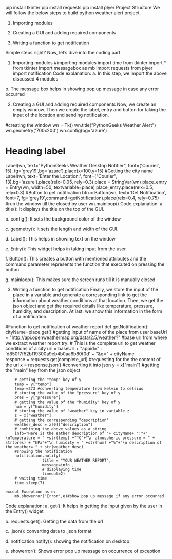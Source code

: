 pip install tkinter
pip install requests
pip install plyer
Project Structure
We will follow the below steps to build python weather alert project.

1. Importing modules

2. Creating a GUI and adding required components

3. Writing a function to get notification

Simple steps right? Now, let’s dive into the coding part.

1. Importing modules
#importing modules
import time
from tkinter import *
from tkinter import messagebox as mb
import requests
from plyer import notification
Code explanation:
a.  In this step, we import the above discussed 4 modules



b.  The message box helps in showing pop up message in case any error occurred

2. Creating a GUI and adding required components
Now, we create an empty window. Then we create the label, entry and button for taking the input of the location and sending notification.

#creating the window
wn = Tk()
wn.title("PythonGeeks Weather Alert")
wn.geometry('700x200')
wn.config(bg='azure')
# Heading label
Label(wn, text="PythonGeeks Weather Desktop Notifier", font=('Courier', 15), fg='grey19',bg='azure').place(x=100,y=15)
#Getting the city name 
Label(wn, text='Enter the Location:', font=("Courier", 13),bg='azure').place(relx=0.05, rely=0.3)
place = StringVar(wn)
place_entry = Entry(wn, width=50, textvariable=place)
place_entry.place(relx=0.5, rely=0.3)
#Button to get notification
btn = Button(wn, text='Get Notification', font=7, fg='grey19',command=getNotification).place(relx=0.4, rely=0.75)
#run the window till the closed by user
wn.mainloop()
Code explanation:
a.  title(): It displays the title on the top of the GUI.

b.  config(): It sets the background color of the window

c.  geometry(): It sets the length and width of the GUI.

d.  Label(): This helps in showing text on the window


e.  Entry(): This widget helps in taking input from the user


f.  Button(): This creates a button with mentioned attributes and the command parameter represents the function that executed on pressing the button

g.  mainloop(): This makes sure the screen runs till it is manually closed

3. Writing a function to get notification
Finally, we store the input of the place in a variable and generate a corresponding link to get the information about weather conditions at that location. Then, we get the json object and get the required details like temperature, pressure, humidity, and description. At last, we show this information in the form of a notification.

#Function to get notification of weather report
def getNotification():
    cityName=place.get() #getting input of name of the place from user
    baseUrl = "http://api.openweathermap.org/data/2.5/weather?" #base url from where we extract weather report
    try:
        # This is the complete url to get weather conditions of a city
        url = baseUrl + "appid=" + 'd850f7f52bf19300a9eb4b0aa6b80f0d' + "&q=" + cityName  
        response = requests.get(complete_url) #requesting for the the content of the url
        x = response.json() #converting it into json 
        y = x["main"] #getting the "main" key from the json object
 
        # getting the "temp" key of y
        temp = y["temp"]
        temp-=273 #converting temperature from kelvin to celsius
        # storing the value of the "pressure" key of y
        pres = y["pressure"]
        # getting the value of the "humidity" key of y
        hum = y["humidity"]
        # storing the value of "weather" key in variable z
        z = x["weather"]
        # getting the corresponding "description"
        weather_desc = z[0]["description"]
        # combining the above values as a string 
        info="Here is the eather description of "+ cityName+ ":"+" \nTemperature = " +str(temp) +"°C"+"\n atmospheric pressure = " + str(pres) + "hPa"+"\n humidity = " +str(hum) +"%"+"\n description of the weather= " + str(weather_desc)
        #showing the notification 
        notification.notify(
                    title = "YOUR WEATHER REPORT",
                    message=info ,
                    # displaying time
                    timeout=2)
        # waiting time
        time.sleep(7)
    
    except Exception as e:
        mb.showerror('Error',e)#show pop up message if any error occurred
Code explanation:
a.  get(): It helps in getting the input given by the user in the Entry() widget

b.  requests.get(): Getting the data from the url


c.  .json(): converting data to .json format

d.  notification.notify(): showing the notification on desktop

e.  showerror(): Shows error pop up message on occurrence of exception